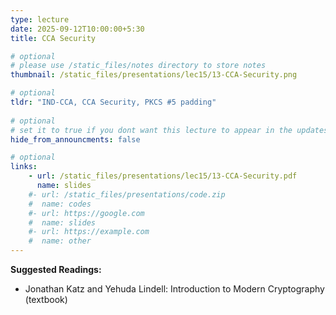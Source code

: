 ```yaml
---
type: lecture
date: 2025-09-12T10:00:00+5:30
title: CCA Security

# optional
# please use /static_files/notes directory to store notes
thumbnail: /static_files/presentations/lec15/13-CCA-Security.png

# optional
tldr: "IND-CCA, CCA Security, PKCS #5 padding"
  
# optional
# set it to true if you dont want this lecture to appear in the updates section
hide_from_announcments: false

# optional
links: 
    - url: /static_files/presentations/lec15/13-CCA-Security.pdf
      name: slides
    #- url: /static_files/presentations/code.zip
    #  name: codes
    #- url: https://google.com
    #  name: slides
    #- url: https://example.com
    #  name: other
---
```

<!-- Other additional contents using markdown -->
**Suggested Readings:**

- Jonathan Katz and Yehuda Lindell: Introduction to Modern Cryptography (textbook)
